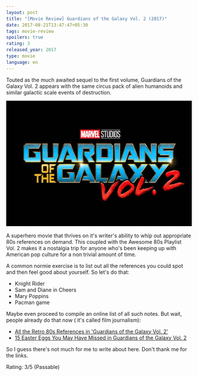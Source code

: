 ```yaml
---
layout: post
title: "[Movie Review] Guardians of the Galaxy Vol. 2 (2017)"
date: 2017-08-21T13:47:47+05:30
tags: movie-review
spoilers: true
rating: 3
released_year: 2017
type: movie
language: en
---
```


Touted as the much awaited sequel to the first volume, Guardians of the Galaxy Vol. 2 appears with the same circus pack of alien humanoids and similar galactic scale events of destruction.

![Guardians of the Galaxy Vol. 2 (2017)](/img/movie-poster-guardians-of-the-galaxy-vol-2-2017.jpg 'Guardians of the Galaxy Vol. 2 (2017)')

A superhero movie that thrives on it's writer's ability to whip out appropriate 80s references on demand.
This coupled with the Awesome 80s Playlist Vol. 2 makes it a nostalgia trip for anyone who's been keeping up with American pop culture for a non trivial amount of time.

A common normie exercise is to list out all the references you could spot and then feel good about yourself.
So let's do that:

* Knight Rider
* Sam and Diane in Cheers
* Mary Poppins
* Pacman game

Maybe even proceed to compile an online list of all such notes.
But wait, people already do that now ( it's called film journalism):

* [All the Retro 80s References in 'Guardians of the Galaxy Vol. 2'](https://www.inverse.com/article/31228-guardians-of-the-galaxy-vol-2-80s-easter-eggs-references)
* [15 Easter Eggs You May Have Missed in Guardians of the Galaxy Vol. 2](http://time.com/4761978/guardians-of-the-galaxy-vol-2-easter-eggs/)

So I guess there's not much for me to write about here.
Don't thank me for the links.

Rating: 3/5 (Passable)

